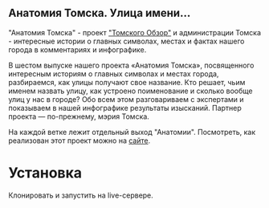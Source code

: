 ## Анатомия Томска. Улица имени...

"Анатомия Томска" - проект ["Томского Обзор"](https://obzor.city) и администрации Томска - интересные истории о главных символах, местах и фактах нашего города в комментариях и инфографике.

В шестом выпуске нашего проекта «Анатомия Томска», посвященного интересным историям о главных символах и местах города, разбираемся, как улицы получают свое название.
Кто решает, чьим именем назвать улицу, как устроено поименование и сколько вообще улиц у нас в городе? Обо всем этом разговариваем с экспертами и показываем в нашей инфографике результаты изысканий. Партнер проекта — по-прежнему, мэрия Томска.

На каждой ветке лежит отдельный выход "Анатомии". 
Посмотреть, как реализован этот проект можно на [сайте](https://https://obzor.city/tags/read/640---anatomija-tomska). 

# Установка
Клонировать и запустить на live-сервере. 
